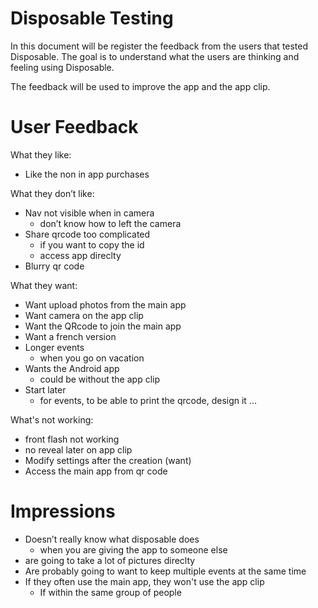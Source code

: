 # Disposable Testing

In this document will be register the feedback from the users that tested Disposable. The goal is to understand what the users are thinking and feeling using Disposable.

The feedback will be used to improve the app and the app clip.

# User Feedback

What they like:
- Like the non in app purchases

What they don’t like:
- Nav not visible when in camera
  - don’t know how to left the camera
- Share qrcode too complicated
  - if you want to copy the id
  - access app direclty
- Blurry qr code

What they want:
- Want upload photos from the main app
- Want camera on the app clip
- Want the QRcode to join the main app
- Want a french version
- Longer events
  - when you go on vacation
- Wants the Android app
  - could be without the app clip
- Start later
  - for events, to be able to print the qrcode, design it …

What's not working:
- front flash not working
- no reveal later on app clip
- Modify settings after the creation (want)
- Access the main app from qr code

# Impressions

- Doesn’t really know what disposable does
  - when you are giving the app to someone else
- are going to take a lot of pictures direclty
- Are probably going to want to keep multiple events at the same time
- If they often use the main app, they won't use the app clip
  - If within the same group of people
